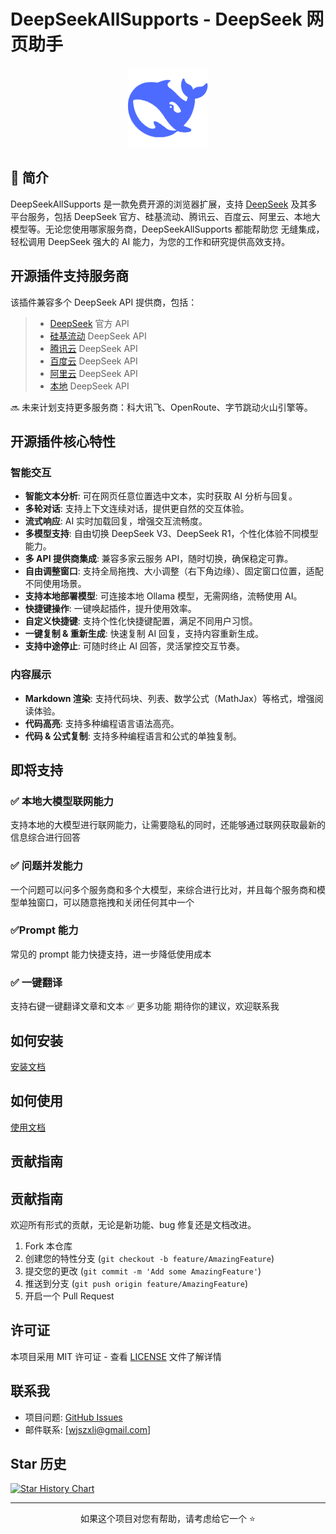 # DeepSeekAllSupports - DeepSeek 网页助手

<div align="center">

<img src="public/icons/icon128.png" alt="DeepSeekAllSupports" width="128" />

</div>

## 📖 简介

DeepSeekAllSupports 是一款免费开源的浏览器扩展，支持 [DeepSeek](https://deepseek.com) 及其多平台服务，包括 DeepSeek 官方、硅基流动、腾讯云、百度云、阿里云、本地大模型等。无论您使用哪家服务商，DeepSeekAllSupports 都能帮助您 无缝集成，轻松调用 DeepSeek 强大的 AI 能力，为您的工作和研究提供高效支持。

## 开源插件支持服务商

该插件兼容多个 DeepSeek API 提供商，包括：

> - [DeepSeek](https://deepseek.com) 官方 API
> - [硅基流动](https://cloud.siliconflow.cn/i/lStn36vH) DeepSeek API
> - [腾讯云](https://cloud.tencent.com/document/product/1772/115969) DeepSeek API
> - [百度云](https://console.bce.baidu.com/iam/#/iam/apikey/list) DeepSeek API
> - [阿里云](https://bailian.console.aliyun.com/?apiKey=1#/api-key) DeepSeek API
> - [本地](https://ollama.com/) DeepSeek API

🔜 未来计划支持更多服务商：科大讯飞、OpenRoute、字节跳动火山引擎等。

## 开源插件核心特性

### 智能交互

- **智能文本分析**: 可在网页任意位置选中文本，实时获取 AI 分析与回复。
- **多轮对话**: 支持上下文连续对话，提供更自然的交互体验。
- **流式响应**: AI 实时加载回复，增强交互流畅度。
- **多模型支持**: 自由切换 DeepSeek V3、DeepSeek R1，个性化体验不同模型能力。
- **多 API 提供商集成**: 兼容多家云服务 API，随时切换，确保稳定可靠。
- **自由调整窗口**: 支持全局拖拽、大小调整（右下角边缘）、固定窗口位置，适配不同使用场景。
- **支持本地部署模型**: 可连接本地 Ollama 模型，无需网络，流畅使用 AI。
- **快捷键操作**: 一键唤起插件，提升使用效率。
- **自定义快捷键**: 支持个性化快捷键配置，满足不同用户习惯。
- **一键复制 & 重新生成**: 快速复制 AI 回复，支持内容重新生成。
- **支持中途停止**: 可随时终止 AI 回答，灵活掌控交互节奏。

### 内容展示

- **Markdown 渲染**: 支持代码块、列表、数学公式（MathJax）等格式，增强阅读体验。
- **代码高亮**: 支持多种编程语言语法高亮。
- **代码 & 公式复制**: 支持多种编程语言和公式的单独复制。

## 即将支持

### ✅ 本地大模型联网能力

支持本地的大模型进行联网能力，让需要隐私的同时，还能够通过联网获取最新的信息综合进行回答

### ✅ 问题并发能力

一个问题可以问多个服务商和多个大模型，来综合进行比对，并且每个服务商和模型单独窗口，可以随意拖拽和关闭任何其中一个

### ✅Prompt 能力

常见的 prompt 能力快捷支持，进一步降低使用成本

### ✅ 一键翻译

支持右键一键翻译文章和文本
✅ 更多功能 期待你的建议，欢迎联系我

## 如何安装

[安装文档](./public/doc/install.md)

## 如何使用

[使用文档](./public/doc/use.md)

## 贡献指南

## 贡献指南

欢迎所有形式的贡献，无论是新功能、bug 修复还是文档改进。

1. Fork 本仓库
2. 创建您的特性分支 (`git checkout -b feature/AmazingFeature`)
3. 提交您的更改 (`git commit -m 'Add some AmazingFeature'`)
4. 推送到分支 (`git push origin feature/AmazingFeature`)
5. 开启一个 Pull Request

## 许可证

本项目采用 MIT 许可证 - 查看 [LICENSE](LICENSE) 文件了解详情

## 联系我

- 项目问题: [GitHub Issues](https://github.com/wjszxli/DeepSeekAllSupports/issues)
- 邮件联系: [wjszxli@gmail.com]

## Star 历史

[![Star History Chart](https://api.star-history.com/svg?repos=wjszxli/DeepSeekAllSupports&type=Date)](https://star-history.com/#wjszxli/DeepSeekAllSupports&Date)

---

<div align="center">
如果这个项目对您有帮助，请考虑给它一个 ⭐️
</div>
